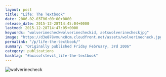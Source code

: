 ```yaml
---
layout: post
title: "Life: The Textbook"
date: 2006-02-03T06:00:00+0000
release_date: 2015-12-28T14:45:04+0000
lastmod: 2015-12-28T14:47:05+0000
keywords: "wolverinecheckwolverinecheckid, aetswolverinecheckjpg"
image: "https://d3e878vmunx8cm.cloudfront.net/assets/wolverinecheck.jpg"
permalink: "/p/life-the-textbook/"
summary: "Originally published Friday February, 3rd 2006"
category: publications
hashtag: "#axisofstevil_life-the-textbook"
---
```


[id_1]: https://d3e878vmunx8cm.cloudfront.net/assets/wolverinecheck.jpg "wolverinecheck"
![wolverinecheck][id_1]
